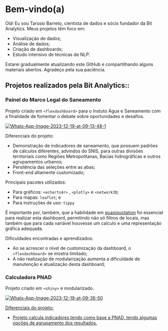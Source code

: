 # Bem-vindo(a)

Olá! Eu sou Tarssio Barreto, cientista de dados e sócio fundador da Bit Analytics. Meus projetos têm foco em:

- Visualização de dados;
- Análise de dados;
- Criação de dashboards;
- Estudo intensivo de técnicas de NLP.

Estarei gradualmente atualizando este GitHub e compartilhando alguns materiais abertos. Agradeço pela sua paciência.

## Projetos realizados pela Bit Analytics::

### Painel do Marco Legal do Saneamento

Projeto criado em ```<flexdashboard>``` para o Instuto Água e Saneamento com a finalidade de fomentar o debate sobre oportunidades e desafios.

<a href="https://aguaesaneamento.shinyapps.io/painel-marco-legal/#section-cobertura"><img src="https://i.ibb.co/wLBW1DN/Whats-App-Image-2023-12-19-at-09-13-48-1.jpg" alt="Whats-App-Image-2023-12-19-at-09-13-48-1" border="0"></a>

Diferenciais do projeto: 

* Demonstração de indicadores de saneamento, que possuem padrões de cálculos diferentes, advindos do SNIS,  para outras divisões territoriais como Regiões Metropolitanas,  Bacias hidrográficas e outros agrupamentos urbanos;
* Persitência das seleções entre as abas;
* Front-end altamente customizado;

Principais pacotes utilizados: 

* Para gráficos: ```<echarts4r>``` , ```<plotly>``` e ```<network3D```;
* Para mapas: ```leaflet```; e
* Para instruções de uso: ```tippy```

É importante por, também, que a habilidade em [quasiquotation](<https://adv-r.hadley.nz/quasiquotation.html>) foi essencial para realizar esta dashboard, permitindo não só filtros de locais, mas também que para cada variável houvesse um calculo e uma representação gráfica adequada.

Dificuldades encontradas e aprendizados: 

* Ao se acrescer o nível de customização da dashboard, o ```<flexdashboard>``` se mostra limitado;
* A não realização de modularização aumenta a dificuldade de manutenção e atualização desta dashboard;

### Calculadora PNAD

Projeto criado em ```<shiny>``` e modularizado.

<a href="https://bitanalytics.shinyapps.io/calculadora_pnad/"><img src="https://i.ibb.co/chcm9MY/Whats-App-Image-2023-12-19-at-09-36-50.jpg" alt="Whats-App-Image-2023-12-19-at-09-36-50" border="0"></a><br /><a target='_blank' href='https://pt-br.imgbb.com/'>

Diferenciais do projeto: 

* Projeto calcula indicadores,tendo como base a PNAD, tendo algumas opções de agrupamento dos resultados.




 
